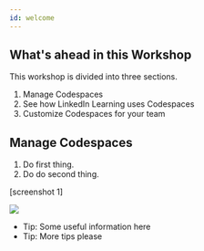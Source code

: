 ```yaml
---
id: welcome
---
```


## What's ahead in this Workshop

This workshop is divided into three sections.
1. Manage Codespaces
2. See how LinkedIn Learning uses Codespaces
3. Customize Codespaces for your team

## Manage Codespaces

1. Do first thing.
2. Do do second thing.
  
[screenshot 1]

<img src="https://via.placeholder.com/700x500/457b9d/fff.png" />


* Tip:  Some useful information here
* Tip:  More tips please